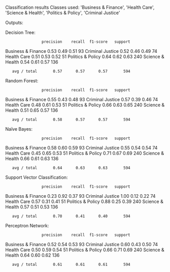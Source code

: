 Classification results
Classes used:
'Business & Finance',
'Health Care', 
'Science & Health', 
'Politics & Policy', 
'Criminal Justice'

Outputs:

Decision Tree:


                    precision    recall  f1-score   support

Business & Finance       0.53      0.49      0.51        93
  Criminal Justice       0.52      0.46      0.49        74
       Health Care       0.51      0.53      0.52        51
 Politics & Policy       0.64      0.62      0.63       240
  Science & Health       0.54      0.61      0.57       136

       avg / total       0.57      0.57      0.57       594


Random Forest:


                    precision    recall  f1-score   support

Business & Finance       0.55      0.43      0.48        93
  Criminal Justice       0.57      0.39      0.46        74
       Health Care       0.48      0.61      0.53        51
 Politics & Policy       0.66      0.63      0.65       240
  Science & Health       0.51      0.65      0.57       136

       avg / total       0.58      0.57      0.57       594


Naïve Bayes:


                    precision    recall  f1-score   support

Business & Finance       0.58      0.60      0.59        93
  Criminal Justice       0.55      0.54      0.54        74
       Health Care       0.45      0.65      0.53        51
 Politics & Policy       0.71      0.67      0.69       240
  Science & Health       0.66      0.61      0.63       136

       avg / total       0.64      0.63      0.63       594



Support Vector Classification:

                    precision    recall  f1-score   support

Business & Finance       0.23      0.92      0.37        93
  Criminal Justice       1.00      0.12      0.22        74
       Health Care       0.57      0.31      0.41        51
 Politics & Policy       0.88      0.25      0.39       240
  Science & Health       0.57      0.51      0.53       136

       avg / total       0.70      0.41      0.40       594


Perceptron Network:

                    precision    recall  f1-score   support

Business & Finance       0.52      0.54      0.53        93
  Criminal Justice       0.60      0.43      0.50        74
       Health Care       0.50      0.59      0.54        51
 Politics & Policy       0.66      0.71      0.69       240
  Science & Health       0.64      0.60      0.62       136

       avg / total       0.61      0.61      0.61       594






